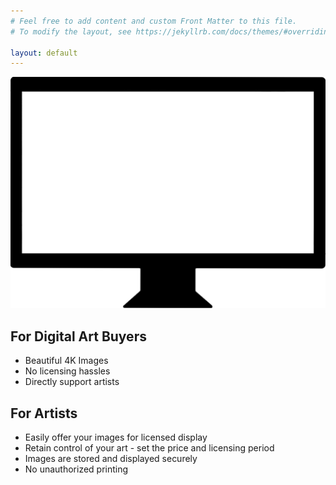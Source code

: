 ```yaml
---
# Feel free to add content and custom Front Matter to this file.
# To modify the layout, see https://jekyllrb.com/docs/themes/#overriding-theme-defaults

layout: default
---
```


<div class="tv-container">
    <img src="./TV with transparent screen.png" class="tv" alt="test">
</div>

## For Digital Art Buyers
* Beautiful 4K Images
* No licensing hassles
* Directly support artists

## For Artists
* Easily offer your images for licensed display
* Retain control of your art - set the price and licensing period
* Images are stored and displayed securely
* No unauthorized printing
